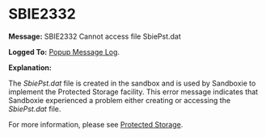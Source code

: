 # SBIE2332


**Message:** SBIE2332 Cannot access file SbiePst.dat

**Logged To:** [Popup Message Log](PopupMessageLog).

**Explanation:**

The _SbiePst.dat_ file is created in the sandbox and is used by Sandboxie to implement the Protected Storage facility. This error message indicates that Sandboxie experienced a problem either creating or accessing the _SbiePst.dat_ file.

For more information, please see [Protected Storage](ProtectedStorage).
